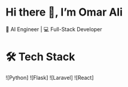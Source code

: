 # Hi there 👋, I’m Omar Ali

🚀 AI Engineer | 💻 Full-Stack Developer

# 🛠 Tech Stack
![Python]
![Flask]
![Laravel]
![React]


<!--
# 📫 How to reach me
Here are some ideas to get you started:
- 🔭 I’m currently working on ...
- 🌱 I’m currently learning ...
- 👯 I’m looking to collaborate on ...
- 🤔 I’m looking for help with ...
- 💬 Ask me about ...
- 😄 Pronouns: ...
- ⚡ Fun fact: ...
-->
